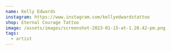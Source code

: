 ```yaml
---
name: Kelly Edwards
instagram: https://www.instagram.com/kellyedwardstattoo
shop: Eternal Courage Tattoo
image: /assets/images/screenshot-2023-01-15-at-1.20.42-pm.png
tags:
  - artist
---
```

